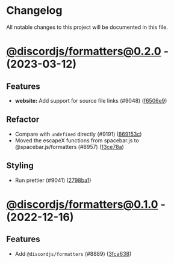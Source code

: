 # Changelog

All notable changes to this project will be documented in this file.

# [@discordjs/formatters@0.2.0](https://github.com/spacebarjs/spacebar.js/compare/@discordjs/formatters@0.1.0...@discordjs/formatters@0.2.0) - (2023-03-12)

## Features

- **website:** Add support for source file links (#9048) ([f6506e9](https://github.com/spacebarjs/spacebar.js/commit/f6506e99c496683ee0ab67db0726b105b929af38))

## Refactor

- Compare with `undefined` directly (#9191) ([869153c](https://github.com/spacebarjs/spacebar.js/commit/869153c3fdf155783e7c0ecebd3627b087c3a026))
- Moved the escapeX functions from spacebar.js to @spacebar.js/formatters (#8957) ([13ce78a](https://github.com/spacebarjs/spacebar.js/commit/13ce78af6e3aedc793f53a099a6a615df44311f7))

## Styling

- Run prettier (#9041) ([2798ba1](https://github.com/spacebarjs/spacebar.js/commit/2798ba1eb3d734f0cf2eeccd2e16cfba6804873b))

# [@discordjs/formatters@0.1.0](https://github.com/spacebarjs/spacebar.js/tree/@discordjs/formatters@0.1.0) - (2022-12-16)

## Features

- Add `@discordjs/formatters` (#8889) ([3fca638](https://github.com/spacebarjs/spacebar.js/commit/3fca638a8470dcea2f79ddb9f18526dbc0017c88))

